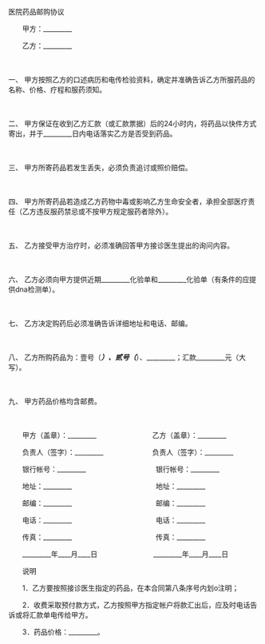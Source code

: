 



医院药品邮购协议



 

　　甲方：_________　　

　　乙方：_________

　　

一、
甲方按照乙方的口述病历和电传检验资料，确定并准确告诉乙方所服药品的名称、价格、疗程和服药须知。

　　

二、
甲方保证在收到乙方汇款（或汇款票据）后的24小时内，将药品以快件方式寄出，并于_________日内电话落实乙方是否受到药品。

　　

三、
甲方所寄药品若发生丢失，必须负责追讨或照价赔偿。

　　

四、
甲方所寄药品若造成乙方药物中毒或影响乙方生命安全者，承担全部医疗责任（乙方违反服药禁忌或不按甲方规定服药者除外）。

　　

五、
乙方接受甲方治疗时，必须准确回答甲方接诊医生提出的询问内容。

　　

六、
乙方必须向甲方提供近期_________化验单和_________化验单（有条件的应提供dna检测单）。

　　

七、
乙方决定购药后必须准确告诉详细地址和电话、邮编。

　　

八、
乙方所购药品为：壹号（_________）、贰号（_________）、_________；汇款_________元（大写）。

　　

九、
甲方药品价格均含邮费。

　　

　　甲方（盖章）：_________　　　　　　　　乙方（盖章）：_________　　

　　负责人（签字）：_________　　　　　　　负责人（签字）：_________　　

　　银行帐号：_________　　　　　　　　　　银行帐号：_________　　

　　地址：_________　　　　　　　　　　　　地址：_________　　

　　邮编：_________　　　　　　　　　　　　邮编：_________　　

　　电话：_________　　　　　　　　　　　　电话：_________　　

　　传真：_________　　　　　　　　　　　　传真：_________　　

　　_________年____月____日　　　　　　　　_________年____月____日

　　说明　　

　　1．乙方要按照接诊医生指定的药品，在本合同第八条序号内划ο注明；　　

　　2．收费采取预付款方式，乙方按照甲方指定帐户将款汇出后，应及时电话告诉或将汇款单电传给甲方。　　

　　3．药品价格：_________。